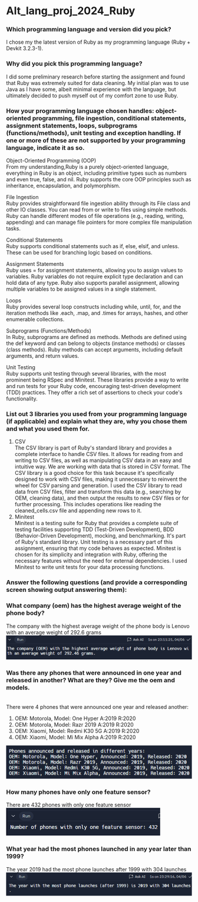# Alt_lang_proj_2024_Ruby
### Which programming language and version did you pick?
I chose my the latest version of Ruby as my programming language (Ruby + Devkit 3.2.3-1).
### Why did you pick this programming language?
I did some preliminary research before starting the assignment and found that Ruby was extremely suited for data cleaning. My initial plan was to use Java as I have some, albeit minimal experience with the language, but ultimately decided to push myself out of my comfort zone to use Ruby.
### How your programming language chosen handles: object-oriented programming, file ingestion, conditional statements, assignment statements, loops, subprograms (functions/methods), unit testing and exception handling. If one or more of these are not supported by your programming language, indicate it as so. 
Object-Oriented Programming (OOP) <br>
From my understanding,Ruby is a purely object-oriented language, everything in Ruby is an object, including primitive types such as numbers and even true, false, and nil. Ruby supports the core OOP principles such as inheritance, encapsulation, and polymorphism. <br>

File Ingestion <br>
Ruby provides straightforward file ingestion ability through its File class and other IO classes. You can read from or write to files using simple methods. Ruby can handle different modes of file operations (e.g., reading, writing, appending) and can manage file pointers for more complex file manipulation tasks.<br>

Conditional Statements <br>
Ruby supports conditional statements such as if, else, elsif, and unless. These can be used for branching logic based on conditions. <br>

Assignment Statements <br>
Ruby uses = for assignment statements, allowing you to assign values to variables. Ruby variables do not require explicit type declaration and can hold data of any type. Ruby also supports parallel assignment, allowing multiple variables to be assigned values in a single statement. <br>

Loops <br>
Ruby provides several loop constructs including while, until, for, and the iteration methods like .each, .map, and .times for arrays, hashes, and other enumerable collections. <br>

Subprograms (Functions/Methods) <br>
In Ruby, subprograms are defined as methods. Methods are defined using the def keyword and can belong to objects (instance methods) or classes (class methods). Ruby methods can accept arguments, including default arguments, and return values. <br>

Unit Testing <br>
Ruby supports unit testing through several libraries, with the most prominent being RSpec and Minitest. These libraries provide a way to write and run tests for your Ruby code, encouraging test-driven development (TDD) practices. They offer a rich set of assertions to check your code's functionality.

### List out 3 libraries you used from your programming language (if applicable) and explain what they are, why you chose them and what you used them for.
1. CSV<br>
The CSV library is part of Ruby's standard library and provides a complete interface to handle CSV files. It allows for reading from and writing to CSV files, as well as manipulating CSV data in an easy and intuitive way. We are working with data that is stored in CSV format. The CSV library is a good choice for this task because it's specifically designed to work with CSV files, making it unnecessary to reinvent the wheel for CSV parsing and generation. I used the CSV library to read data from CSV files, filter and transform this data (e.g., searching by OEM, cleaning data), and then output the results to new CSV files or for further processing. This includes operations like reading the cleaned_cells.csv file and appending new rows to it.<br>
2. Minitest<br>
Minitest is a testing suite for Ruby that provides a complete suite of testing facilities supporting TDD (Test-Driven Development), BDD (Behavior-Driven Development), mocking, and benchmarking. It's part of Ruby's standard library.
Unit testing is a necessary part of this assignment, ensuring that my code behaves as expected. Minitest is chosen for its simplicity and integration with Ruby, offering the necessary features without the need for external dependencies. I used Minitest to write unit tests for your data processing functions.
### Answer the following questions (and provide a corresponding screen showing output answering them):
### What company (oem) has the highest average weight of the phone body?<br>
The company with the highest average weight of the phone body is Lenovo with an average weight of 292.6 grams
![alt text](consoleOutput1.png) <br>
### Was there any phones that were announced in one year and released in another? What are they? Give me the oem and models.
<br>There were 4 phones that were announced one year and released another:
1. OEM: Motorola, Model: One Hyper A:2019 R:2020
2. OEM: Motorola, Model: Razr 2019 A:2019 R:2020
3. OEM: Xiaomi, Model: Redmi K30 5G A:2019 R:2020
4. OEM: Xiaomi, Model: Mi Mix Alpha A:2019 R:2020

![alt text](consoleOutput3.png) 
### How many phones have only one feature sensor? <br>
There are 432 phones with only one feature sensor<br>
![alt text](consoleOutput2.png) <br>
### What year had the most phones launched in any year later than 1999? <br>
The year 2019 had the most phone launches after 1999 with 304 launches
![alt text](consoleOutput4.png)



